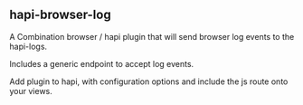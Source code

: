 ## hapi-browser-log

A Combination browser / hapi plugin that will send browser log events to the hapi-logs.

Includes a generic endpoint to accept log events.

Add plugin to hapi, with configuration options and include the js route onto your views.
